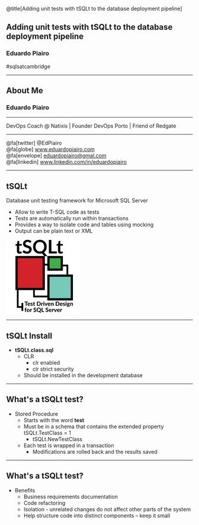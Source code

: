 @title[Adding unit tests with tSQLt to the database deployment pipeline]

## Adding unit tests with tSQLt to the database deployment pipeline

### Eduardo Piairo

#sqlsatcambridge

---

## About Me

### Eduardo Piairo

<hr>

<span class="smallText">
    DevOps Coach @ Natixis | Founder DevOps Porto | Friend of Redgate
</span>

<hr>

@fa[twitter] @EdPiairo <br/>
@fa[globe] www.eduardopiairo.com <br/>
@fa[envelope] eduardopiairo@gmal.com <br/>
@fa[linkedin] www.linkedin.com/in/eduardopiairo <br/>

---

## tSQLt

Database unit testing framework for Microsoft SQL Server

<div class="left">
    <ul class="smallText">
        <li >‎Allow to write T-SQL code as tests</li></li>
        <li>Tests are automatically run within transactions</li>
        <li>Provides a way to isolate code and tables using mocking</li>
        <li>Output can be plain text or XML</li>
    </ul>
</div>

<div class="right">

![tSQLt](assets/images/tsqlt-logo.png)

</div>

---

## tSQLt Install

* **tSQLt.class.sql** 
  * CLR
    * clr enabled
    * clr strict security
  * Should be installed in the development database

---

## What's a tSQLt test?

* Stored Procedure
    * Starts with the word **test**
    * Must be in a schema that contains the extended property tSQLt.TestClass = 1
        * tSQLt.NewTestClass
    * Each test is wrapped in a transaction
        * Modifications are rolled back and the results saved

---

## What's a tSQLt test?

* Benefits
    * Business requirements documentation
    * Code refactoring
    * Isolation - unrelated changes do not affect other parts of the system
    * Help structure code into distinct components – keep it small
